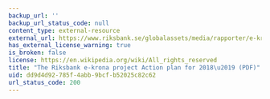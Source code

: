 ```yaml
---
backup_url: ''
backup_url_status_code: null
content_type: external-resource
external_url: https://www.riksbank.se/globalassets/media/rapporter/e-krona/2017/handlingsplan_ekrona_171221_eng.pdf
has_external_license_warning: true
is_broken: false
license: https://en.wikipedia.org/wiki/All_rights_reserved
title: "The Riksbank e-krona project Action plan for 2018\u2019 (PDF)"
uid: dd9d4d92-785f-4abb-9bcf-b52025c82c62
url_status_code: 200
---
```

